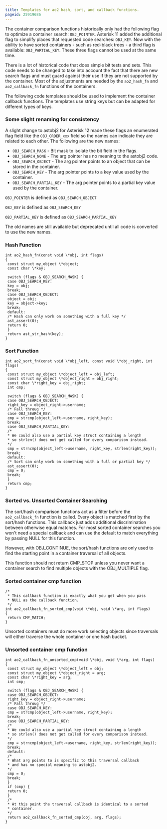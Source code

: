 ```yaml
---
title: Templates for ao2 hash, sort, and callback functions.
pageid: 25919686
---
```


The container comparison functions historically only had the following flag to optimize a container search: `OBJ_POINTER`.  Asterisk 11 added the additional flag to simplify places that requested code searches: `OBJ_KEY`.  Now with the ability to have sorted containers - such as red-black trees - a third flag is available: `OBJ_PARTIAL_KEY`.  These three flags cannot be used at the same time.

There is a lot of historical code that does simple bit tests and sets.  This code needs to be changed to take into account the fact that there are new search flags and must guard against their use if they are not supported by the container.  Most of the adjustments are needed by the `ao2_hash_fn` and `ao2_callback_fn` functions of the containers.

The following code templates should be used to implement the container callback functions.  The templates use string keys but can be adapted for different types of keys.

### Some slight renaming for consistency

A slight change to astobj2 for Asterisk 12 made these flags an enumerated flag field like the `OBJ_ORDER_xxx` field so the names can indicate they are related to each other.  The following are the new names:

* `OBJ_SEARCH_MASK` - Bit mask to isolate the bit field in the flags.
* `OBJ_SEARCH_NONE` - The arg pointer has no meaning to the astobj2 code.
* `OBJ_SEARCH_OBJECT` - The arg pointer points to an object that can be stored in the container.
* `OBJ_SEARCH_KEY` - The arg pointer points to a key value used by the container.
* `OBJ_SEARCH_PARTIAL_KEY` - The arg pointer points to a partial key value used by the container.

`OBJ_POINTER` is defined as `OBJ_SEARCH_OBJECT`

`OBJ_KEY` is defined as `OBJ_SEARCH_KEY`

`OBJ_PARTIAL_KEY` is defined as `OBJ_SEARCH_PARTIAL_KEY`

The old names are still available but deprecated until all code is converted to use the new names.

### Hash Function

```
int ao2_hash_fn(const void \*obj, int flags)
{
 const struct my_object \*object;
 const char \*key;

 switch (flags & OBJ_SEARCH_MASK) {
 case OBJ_SEARCH_KEY:
 key = obj;
 break;
 case OBJ_SEARCH_OBJECT:
 object = obj;
 key = object->key;
 break;
 default:
 /* Hash can only work on something with a full key */
 ast_assert(0);
 return 0;
 }
 return ast_str_hash(key);
}

```

### Sort Function

```
int ao2_sort_fn(const void \*obj_left, const void \*obj_right, int flags)
{
 const struct my_object \*object_left = obj_left;
 const struct my_object \*object_right = obj_right;
 const char \*right_key = obj_right;
 int cmp;

 switch (flags & OBJ_SEARCH_MASK) {
 case OBJ_SEARCH_OBJECT:
 right_key = object_right->username;
 /* Fall throug */
 case OBJ_SEARCH_KEY:
 cmp = strcmp(object_left->username, right_key);
 break;
 case OBJ_SEARCH_PARTIAL_KEY:
 /*
 * We could also use a partial key struct containing a length
 * so strlen() does not get called for every comparison instead.
 */
 cmp = strncmp(object_left->username, right_key, strlen(right_key));
 break;
 default:
 /* Sort can only work on something with a full or partial key */
 ast_assert(0);
 cmp = 0;
 break;
 }
 return cmp;
}

```

### Sorted vs. Unsorted Container Searching

The sort/hash comparison functions act as a filter before the `ao2_callback_fn` function is called.  Every object is matched first by the sort/hash functions.  This callback just adds additional discrimination between otherwise equal matches.  For most sorted container searches you won't need a special callback and can use the default to match everything by passing NULL for this function.

However, with OBJ_CONTINUE, the sort/hash functions are only used to find the starting point in a container traversal of all objects.

This function should not return CMP_STOP unless you never want a container search to find multiple objects with the OBJ_MULTIPLE flag.

### Sorted container cmp function

```
/*
 * This callback function is exactly what you get when you pass
 * NULL as the callback function.
 */
int ao2_callback_fn_sorted_cmp(void \*obj, void \*arg, int flags)
{
 return CMP_MATCH;
}

```

Unsorted containers must do more work selecting objects since traversals will either traverse the whole container or one hash bucket.

### Unsorted container cmp function

```
int ao2_callback_fn_unsorted_cmp(void \*obj, void \*arg, int flags)
{
 const struct my_object \*object_left = obj;
 const struct my_object \*object_right = arg;
 const char \*right_key = arg;
 int cmp;

 switch (flags & OBJ_SEARCH_MASK) {
 case OBJ_SEARCH_OBJECT:
 right_key = object_right->username;
 /* Fall throug */
 case OBJ_SEARCH_KEY:
 cmp = strcmp(object_left->username, right_key);
 break;
 case OBJ_SEARCH_PARTIAL_KEY:
 /*
 * We could also use a partial key struct containing a length
 * so strlen() does not get called for every comparison instead.
 */
 cmp = strncmp(object_left->username, right_key, strlen(right_key));
 break;
 default:
 /*
 * What arg points to is specific to this traversal callback
 * and has no special meaning to astobj2.
 */
 cmp = 0;
 break;
 }
 if (cmp) {
 return 0;
 }
 /*
 * At this point the traversal callback is identical to a sorted
 * container.
 */
 return ao2_callback_fn_sorted_cmp(obj, arg, flags);
}

```
